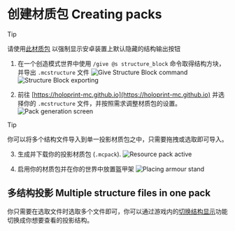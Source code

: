 # 创建材质包 Creating packs
> [!TIP]
> 请使用[此材质包](https://github.com/SuperLlama88888/holoprint/raw/refs/heads/main/assets/structureBlockButtonAdderPack.mcpack) 以强制显示安卓装置上默认隐藏的结构输出按钮
1. 在一个创造模式世界中使用 `/give @s structure_block` 命令取得结构方块，并导出 `.mcstructure` 文件
![Give Structure Block command](/assets/giveStructureBlockCommand.png)
![Structure Block exporting](/assets/structureBlockExporting.png)

2. 前往 [https://holoprint-mc.github.io](https://holoprint-mc.github.io) 并选择你的 `.mcstructure` 文件，并按照需求调整材质包的设置。
![Pack generation screen](/assets/packGenerationScreen.png)
> [!TIP]
> 你可以将多个结构文件导入到单一投影材质包之中，只需要拖拽或选取即可导入。

3. 生成并下载你的投影材质包 (`.mcpack`).
![Resource pack active](/assets/resourcePackActive.png)

4. 启用你的材质包并在你的世界中放置盔甲架
![Placing armour stand](/assets/placingArmourStand.gif)

## 多结构投影 Multiple structure files in one pack
你只需要在选取文件时选取多个文件即可，你可以通过游戏内的[切换结构显示](/hologram-controls#换个结构-change-structure)功能切换成你想要查看的投影结构。